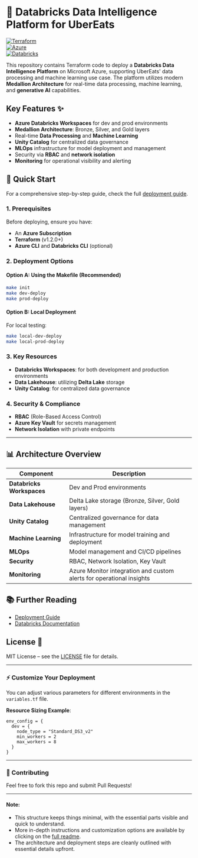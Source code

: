 
# 🚀 Databricks Data Intelligence Platform for UberEats

[![Terraform](https://img.shields.io/badge/Terraform-1.2+-5C4EE5?logo=terraform&logoColor=white)](https://www.terraform.io/)  
[![Azure](https://img.shields.io/badge/Azure-Cloud-blue?logo=microsoft-azure&logoColor=white)](https://azure.microsoft.com/)  
[![Databricks](https://img.shields.io/badge/Databricks-%23007E8E?logo=databricks&logoColor=white)](https://databricks.com/)

This repository contains Terraform code to deploy a **Databricks Data Intelligence Platform** on Microsoft Azure, supporting UberEats' data processing and machine learning use case. The platform utilizes modern **Medallion Architecture** for real-time data processing, machine learning, and **generative AI** capabilities.

## Key Features ✨
- **Azure Databricks Workspaces** for dev and prod environments  
- **Medallion Architecture**: Bronze, Silver, and Gold layers  
- Real-time **Data Processing** and **Machine Learning**  
- **Unity Catalog** for centralized data governance  
- **MLOps** infrastructure for model deployment and management  
- Security via **RBAC** and **network isolation**  
- **Monitoring** for operational visibility and alerting  

## 🚀 Quick Start

For a comprehensive step-by-step guide, check the full [deployment guide](https://github.com/your-username/semana-databricks/blob/main/terraform/readme.md).

### 1. Prerequisites
Before deploying, ensure you have:
- An **Azure Subscription**
- **Terraform** (v1.2.0+)
- **Azure CLI** and **Databricks CLI** (optional)

### 2. Deployment Options
#### Option A: Using the Makefile (Recommended)
```bash
make init
make dev-deploy
make prod-deploy
```

#### Option B: Local Deployment
For local testing:
```bash
make local-dev-deploy
make local-prod-deploy
```

### 3. Key Resources
- **Databricks Workspaces**: for both development and production environments  
- **Data Lakehouse**: utilizing **Delta Lake** storage  
- **Unity Catalog**: for centralized data governance

### 4. Security & Compliance
- **RBAC** (Role-Based Access Control)  
- **Azure Key Vault** for secrets management  
- **Network Isolation** with private endpoints

---

## 📊 Architecture Overview

| Component         | Description                                                            |
|-------------------|------------------------------------------------------------------------|
| **Databricks Workspaces** | Dev and Prod environments                                            |
| **Data Lakehouse** | Delta Lake storage (Bronze, Silver, Gold layers)                       |
| **Unity Catalog**  | Centralized governance for data management                            |
| **Machine Learning** | Infrastructure for model training and deployment                       |
| **MLOps**           | Model management and CI/CD pipelines                                  |
| **Security**       | RBAC, Network Isolation, Key Vault                                    |
| **Monitoring**     | Azure Monitor integration and custom alerts for operational insights |

## 📚 Further Reading
- [Deployment Guide]([https://github.com/your-username/semana-databricks/blob/main/terraform/readme.md](https://github.com/danielwisouza/Databricks-Week/blob/main/terraform/readme.md))  
- [Databricks Documentation](https://docs.databricks.com/)

## License 📄
MIT License – see the [LICENSE](LICENSE) file for details.

---

### ⚡️ Customize Your Deployment

You can adjust various parameters for different environments in the `variables.tf` file.

**Resource Sizing Example**:
```hcl
env_config = {
  dev = {
    node_type = "Standard_DS3_v2"
    min_workers = 2
    max_workers = 8
  }
}
```

---

### 🔧 Contributing
Feel free to fork this repo and submit Pull Requests!

---

#### Note:
- This structure keeps things minimal, with the essential parts visible and quick to understand.
- More in-depth instructions and customization options are available by clicking on the [full readme](https://github.com/danielwisouza/semana-databricks/blob/main/terraform/readme.md).
- The architecture and deployment steps are cleanly outlined with essential details upfront.
